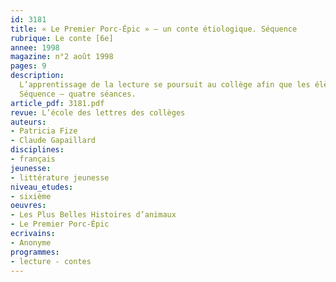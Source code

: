 ```yaml
---
id: 3181
title: « Le Premier Porc-Épic » – un conte étiologique. Séquence 
rubrique: Le conte [6e]
annee: 1998
magazine: n°2 août 1998
pages: 9
description: 
  L’apprentissage de la lecture se poursuit au collège afin que les élèves deviennent des lecteurs autonomes. Or, pour apprendre à bien lire, il faut savoir comment on lit. Cet article propose la lecture en trois étapes d’un conte étiologique pour amener les jeunes élèves de sixième à considérer la lecture comme une activité complexe, à discriminer les indices à partir desquels ils élaborent du sens. Au-delà du simple exercice, il s’agit de briser certaines représentations des élèves sur la lecture et l’écriture, de lier nettement les deux activités et de susciter l’attitude à adopter devant le texte à lire. Cette brève séquence peut trouver sa place dans les premières heures de cours de la classe de sixième, avant l’évaluation, et acquérir de ce fait une valeur programmatique.
  Séquence – quatre séances.
article_pdf: 3181.pdf
revue: L’école des lettres des collèges
auteurs:
- Patricia Fize
- Claude Gapaillard
disciplines:
- français
jeunesse:
- littérature jeunesse
niveau_etudes:
- sixième
oeuvres:
- Les Plus Belles Histoires d’animaux
- Le Premier Porc-Épic
ecrivains:
- Anonyme
programmes:
- lecture - contes
---
```


